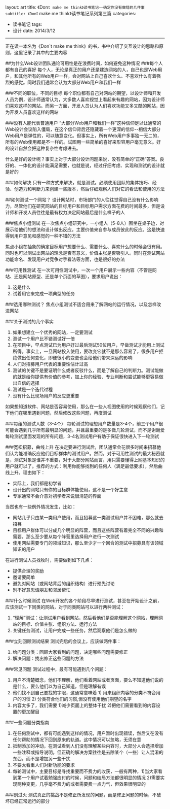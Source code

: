 layout: art
title: 《Don`t make me think》读书笔记——确定你没有做错的几件事
subtitle: 《Don`t make me think》读书笔记系列第三篇
categories: 
- 读书笔记
tags: 
- 设计
date: 2014/3/12
---
正在读一本名为《Don`t make me think》的书，书中介绍了交互设计的思路和原则，这里记录了其中的主要内容

<!-- more -->
##为什么Web设计团队通论可用性是在浪费时间，如何避免这种情况
###每个人都有自己的喜好
每个人，无论是真正的用户还是建造网站的人，自己也是Web用户，和其他所有的Web用户一样，会对网站上自己喜欢什么、不喜欢什么有着强烈的感觉。同时我们通常会认为大部分Web用户和我们一样

###不同的职位，不同的目标
每个职位都有自己对网站的期望，以设计师和开发人员为例，设计师通常认为，大多数人喜欢视觉上看起来有趣的网站，因为设计师们喜欢这样的网站。而另一方面，开发人员认为人们喜欢功能又多又酷的网站，因为开发人员喜欢这样的网站

###没有人能代表普通用户
“大部分Web用户和我们一样”这种信仰足以让通常的Web设计会议陷入僵局，在这个信仰背后还隐藏着一个更深的信仰--相信大部分Web用户是弹性的，可以随意变化。但事实上，所有Web用户多事独一无二的，所有的Web使用都是不一样的。试图用一些简单的喜好来形容用户毫无意义。好的设计自然会把这种复杂性考虑进去。

什么是好的设计呢？事实上对于大部分设计问题来说，没有简单的“正确”答案。良好的、一体化的设计能满足需要，也就是说，经过仔细考虑、实现和测试的设计就是好的

###如何解决
只有一种方式来解决，就是测试。必须使用团队的集体技巧、经验、创造力和判断力来创建一些版本，然后仔细观察人们对它的看法和使用的方法

##如何测试一个网站？
设计网站时，市场部门的人往往觉得自己没有什么影响力，尽管他们在研究网站的目标用户和目标用户需求方面花费的时间最多，但是设计师和开发人员往往是最有权力决定网站最后是什么样子的人

###焦点小组测试
在一次焦点小组研究中，一小组人（5-8人）围坐在桌子边，对展示给他们的想法和设计做出反应。主要价值来自参与成员彼此的反应。这是快速得到用户意见和感觉的一种不错的方法

焦点小组在抽象的确定目标用户想要什么、需要什么、喜欢什么的时候会很有用。同时也可以测试出网站的理念是否有意义，价值主张是否吸引人。同时在测试网站功能命名、发现用户对竞争对手看法等方面，也是很好的办法

###可用性测试
在一次可用性测试中，一次一个用户展示一些内容（不管是网站、还是网站原型、还是单个页面的草图），要求用户说出：
1. 这是什么
2. 试着用它来完成一项典型的任务

###选用哪种测试？
焦点小组测试不适合用来了解网站的运行情况，以及怎样改进网站

###关于测试的几个事实
1. 如果想建立一个优秀的网站，一定要测试
2. 测试一个用户比不错测试好一倍
3. 在项目中，早点测试已为用户好过最后测试50位用户，早做测试才能用上测试所得。事实上，一旦网站投入使用，要改变它就不是那么容易了，很多用户拒绝做出任何变化，即便很小的变更也会给他们带来深远的影响
4. 人们对招募用户代表的重要性估计过高
5. 测试的关键不是要证明什么或者反驳什么，而是了解自己的判断力。测试能做的就是给你提供有价值的参考，加上你的经验、专业判断和尝试能够更容易做出自信的选择
6. 测试是一个迭代过程
7. 没有什么比现场用户的反应更重要

如果想知道软件、网站是否容易使用，那么在一些人视图使用的时候观察他们，记下他们在哪里遇到问题，然后修改这些问题，再度测试

###每组的测试人数（3-4个）
每轮测试的理想用户数量是3-4个，前三个用户很可能会遇到几乎所有最明显的问题，并且最重要的是多做几轮测试，而不是谢谢爱每轮测试里面发现的所有问题，3-4名测试用户有助于保证很快进入下一轮测试

###宽松招募，曲线上升
在决定要进行测试后，团队通常会花很多时间来招募他们认为能准确反应他们目标群体的测试用户。然而，对于可用性测试的最大秘密就是，测试对象是谁并不重要，对于大部分网站而言，用只需要懂得上网基本知识的用户就可以了。推荐的方式：利用你能够找到的任何人（满足最低要求），然后曲线上升。理由如下：
* 实际上，我们都是初学者
* 设计出的网站只有你的目标群体能使用，这不是一个好主意
* 专家通常不会介意对初学者来说很清楚的界面

当然也有一些例外情况发生，比如：
* 网站几乎只由某一类用户使用，而且招募这一类测试用户并不困难，那么就去招募
* 目标用户群体可以分成几个明显的阵营，而且这些阵营有着完全不同的兴趣和需要，那么至少要从每个阵营里选择用户进行一次测试
* 使用网站需要专门的领域知识，那么至少才一个回合的测试中招募具有该领域知识的用户

在进行测试人员找牧时，需要做到如下几点：
* 提供合理的奖励
* 邀请要简单
* 避免对网站（或网站背后的组织结构）进行预先讨论
* 别不好意思请朋友和邻居帮忙

###什么时候测试
在Web开发的各个阶段尽早进行测试，甚至在开始设计之前，应该测试一下同类的网站，对于同类网站可以进行两种测试：
1. “理解”测试：让测试用户看到网站，然后看他们是否能理解这个网站，理解网站的目标、价值主张、组织方法、运行方法
2. 关键任务测试，让用户完成一些任务，然后观察他们是怎么做的

###立刻回顾测试结果
测试完后的会议上，应该做两件事：
1. 给问题分类：回顾大家看到的问题，决定哪些问题需要修正
2. 解决问题：找出修正这些问题的方法

###常见问题
测试过程中，最有可能遇到几个问题：
1. 用户不清楚概念，他们不理解，他们看着网站或者页面，要么不知道他们说的是什么，要么他们以为自己知道，但是理解有误
2. 他们找不到自己要找的字眼，这通常意味着 1) 用来组织内容的分类不符合用户的习惯  2) 分类符合他们的习惯,但没有使用他们期望的名字
3. 内容太多了，我们需要 1)减少页面上的整体干扰 2)把他们需要看到的内容设置的更加醒目

###一些问题分类指南
1. 在任何测试中，都有可能遇到这样的情况，用户暂时出现错误，然后又在没有任何帮助的情况下回到原来的轨道。这中情况可以忽略，无须在意
2. 抵制添加的冲动，在测试看到人们没有理解某些内容时，大部分人会选择增加一些注释或指导说明。但正确的解决方案往往是去除某个（一些）让人混淆的东西，而不是增加另一些干扰
3. 不要太看重人们对新功能的要求
4. 每轮测试中，主要目标是寻找重要而不费力的收获，一般有两种，1)当大家看到第一个用户试着勉强应付的时候，问题和结局方法都很明显的情况 2)需要实现两种变更，几乎毫不费力的或者需要费一点力气，但效果很明显的

###别过火
测试真正的挑战不是修正所发现的问题，而是修正问题的时候，不破坏已经正常运行的部分

